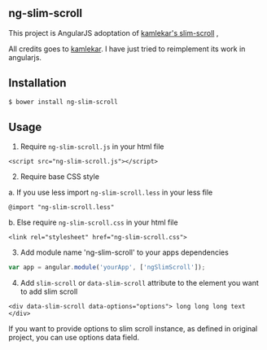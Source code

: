 ## ng-slim-scroll

This project is AngularJS adoptation of [kamlekar's slim-scroll](https://github.com/venkateshwar/slim-scroll/) ,

All credits goes to [kamlekar](https://github.com/kamlekar). I have just tried to reimplement its work in angularjs.

## Installation

```bash
$ bower install ng-slim-scroll
```

## Usage

1. Require `ng-slim-scroll.js` in your html file

```<script src="ng-slim-scroll.js"></script>```

2. Require base CSS style

  a. If you use less import `ng-slim-scroll.less` in your less file

  ```@import "ng-slim-scroll.less"```

  b. Else require `ng-slim-scroll.css` in your html file

  ```<link rel="stylesheet" href="ng-slim-scroll.css">```

3. Add module name 'ng-slim-scroll' to your apps dependencies

```js
var app = angular.module('yourApp', ['ngSlimScroll']);
```

4. Add `slim-scroll` or `data-slim-scroll` attribute to the element you want to add slim scroll

```<div data-slim-scroll data-options="options"> long long long text </div>```

If you want to provide options to slim scroll instance, as defined in original project, you can use options data field.



